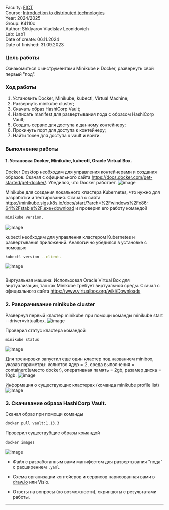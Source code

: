 Faculty: [FICT](https://fict.itmo.ru)<br>
Course: [Introduction to distributed technologies](https://github.com/itmo-ict-faculty/introduction-to-distributed-technologies)<br>
Year: 2024/2025<br>
Group: K4110c<br>
Author: Shklyarov Vladislav Leonidovich<br>
Lab: Lab1<br>
Date of create: 06.11.2024<br>
Date of finished: 31.09.2023<br>


### Цель работы
Ознакомиться с инструментами Minikube и Docker, развернуть свой первый "под".

### Ход работы
1) Установить Docker,  Minikube, kubectl, Virtual Machine;
2) Развернуть minikube cluster;
3) Скачать образ HashiCorp Vault;
4) Написать manifest для развертывания пода с образом HashiCorp Vault;
5) Создать сервис для доступа к данному контейнеру;
6) Прокинуть порт для доступа к контейнеру;
7) Найти токен для доступа к vault и войти.

### Выполнение работы
#### 1. Установка Docker, Minikube, kubectl, Oracle Virtual Box.

Docker Desktop необходим для управления контейнерами и создания образов. Скачал с официального сайта https://docs.docker.com/get-started/get-docker/. Убедился, что Docker работает. ![image](https://github.com/user-attachments/assets/91c8aaae-60aa-407d-b3ec-b4b652654c5f)
 

Minikube для создания локального кластера Kubernetes, что нужно для разработки и тестирования. Скачал с сайта https://minikube.sigs.k8s.io/docs/start/?arch=%2Fwindows%2Fx86-64%2Fstable%2F.exe+download и проверил его работу командой

```bash
minikube version.
```



![image](https://github.com/user-attachments/assets/a4a17a75-fa3e-4377-be24-04411e791077)



kubectl необходим для управления кластером Kubernetes и развертывания приложений. Аналогично убедился в установке с помощью 

```bash
kubectl version --client.
```

![image](https://github.com/user-attachments/assets/87470bcb-03d7-469d-a0e6-2181b75665e5)
```bash

```

Виртуальная машина: Использовал Oracle Virtual Box для виртуализации, так как Minikube требует виртуальной среды. Скачал с официального сайта https://www.virtualbox.org/wiki/Downloads

### 2. Раворачивание minikube cluster
Развернул первый кластер minikube при помощи команды minikube start --driver=virtualbox.
![image](https://github.com/user-attachments/assets/db589ab2-6b35-4f2a-b869-e6358835babd)

Проверил статус кластера командой
```bash
minikube status
```


![image](https://github.com/user-attachments/assets/c3a97348-6cdc-49a6-8af0-322470587c74)


Для тренировки запустил еще один кластер под названием minibox, указав параметры: колиство ядер = 2, среда выполнения = containerd(вместо docker), оперативная память = 2gb, разамер диска = 10gb.
![image](https://github.com/user-attachments/assets/087b8870-d1d7-4b72-bf47-b632eb711792)

Информация о существующих кластерах (команда minikube profile list)
![image](https://github.com/user-attachments/assets/ec486af7-be29-4354-939c-c7704afd6cca)

### 3. Скачивание образа HashiCorp Vault.

Cкачал образ при помощи команды 
```bash
docker pull vault:1.13.3
```
Проверил существубщие образы командой

```bash
docker images
```

![image](https://github.com/user-attachments/assets/db013f34-6a61-439f-a5b8-d404e23b1099)





- Файл с разработанным вами манифестом для развертывания "пода" с расширением `.yaml`.

- Схема организации контейеров и сервисов нарисованная вами в [draw.io](https://app.diagrams.net) или Visio.

- Ответы на вопросы (по возможности), скриншоты c результатами работы.


------
